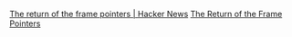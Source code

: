 
[The return of the frame pointers | Hacker News](https://news.ycombinator.com/item?id=39731824)
[The Return of the Frame Pointers](https://www.brendangregg.com/blog/2024-03-17/the-return-of-the-frame-pointers.html)
